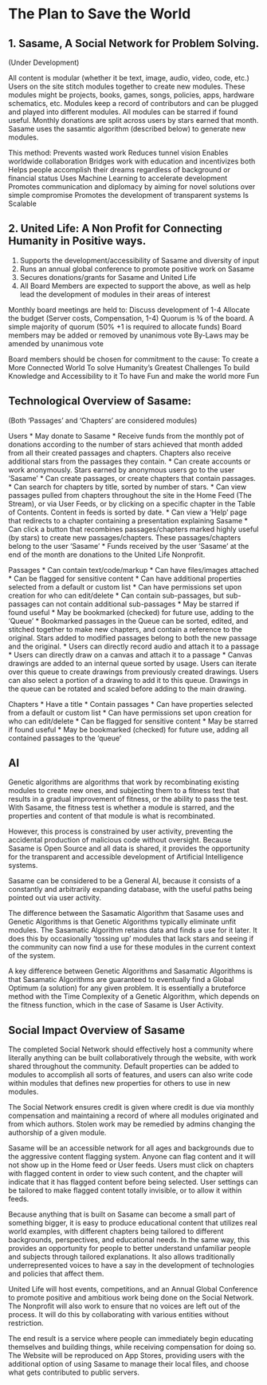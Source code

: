 # The Plan to Save the World

## 1. Sasame, A Social Network for Problem Solving.
(Under Development)

All content is modular (whether it be text, image, audio, video, code, etc.)
Users on the site stitch modules together to create new modules.
These modules might be projects, books, games, songs, policies, apps, hardware schematics, etc.
Modules keep a record of contributors and can be plugged and played into different modules.
All modules can be starred if found useful.
Monthly donations are split across users by stars earned that month.
Sasame uses the sasamtic algorithm (described below) to generate new modules.

This method:
Prevents wasted work
Reduces tunnel vision
Enables worldwide collaboration
Bridges work with education and incentivizes both
Helps people accomplish their dreams regardless of background or financial status
Uses Machine Learning to accelerate development
Promotes communication and diplomacy by aiming for novel solutions over simple compromise
Promotes the development of transparent systems
Is Scalable


## 2. United Life: A Non Profit for Connecting Humanity in Positive ways.

1) Supports the development/accessibility of Sasame and diversity of input 
2) Runs an annual global conference to promote positive work on Sasame
3) Secures donations/grants for Sasame and United Life
4) All Board Members are expected to support the above,
as well as help lead the development of modules in their areas of interest

Monthly board meetings are held to:
Discuss development of 1-4
Allocate the budget (Server costs, Compensation, 1-4)
Quorum is ¾ of the board.
A simple majority of quorum (50% +1 is required to allocate funds)
Board members may be added or removed by unanimous vote
By-Laws may be amended by unanimous vote

Board members should be chosen for commitment to the cause:
To create a More Connected World
To solve Humanity’s Greatest Challenges
To build Knowledge and Accessibility to it
To have Fun and make the world more Fun




## Technological Overview of Sasame:

(Both ‘Passages’ and ‘Chapters’ are considered modules)

Users
    * May donate to Sasame
    * Receive funds from the monthly pot of donations according to the number of stars achieved that month added from all their created passages and chapters. Chapters also receive additional stars from the passages they contain. 
    * Can create accounts or work anonymously. Stars earned by anonymous users go to the user ‘Sasame’
    * Can create passages, or create chapters that contain passages.
    * Can search for chapters by title, sorted by number of stars.
    * Can view passages pulled from chapters throughout the site in the Home Feed (The Stream), or via User Feeds, or by clicking on a specific chapter in the Table of Contents. Content in feeds is sorted by date.
    * Can view a ‘Help’ page that redirects to a chapter containing a presentation explaining Sasame
    * Can click a button that recombines passages/chapters marked highly useful (by stars) to create new passages/chapters. These passages/chapters belong to the user ‘Sasame’
    * Funds received by the user ‘Sasame’ at the end of the month are donations to the United Life Nonprofit.

Passages
    * Can contain text/code/markup
    * Can have files/images attached
    * Can be flagged for sensitive content
    * Can have additional properties selected from a default or custom list
    * Can have permissions set upon creation for who can edit/delete
    * Can contain sub-passages, but sub-passages can not contain additional sub-passages
    * May be starred if found useful
    * May be bookmarked (checked) for future use, adding to the ‘Queue’
    * Bookmarked passages in the Queue can be sorted, edited, and stitched together to make new chapters, and contain a reference to the original. Stars added to modified passages belong to both the new passage and the original.
    * Users can directly record audio and attach it to a passage
    * Users can directly draw on a canvas and attach it to a passage
    * Canvas drawings are added to an internal queue sorted by usage. Users can iterate over this queue to create drawings from previously created drawings. Users can also select a portion of a drawing to add it to this queue. Drawings in the queue can be rotated and scaled before adding to the main drawing.

Chapters
    * Have a title
    * Contain passages
    * Can have properties selected from a default or custom list
    * Can have permissions set upon creation for who can edit/delete
    * Can be flagged for sensitive content
    * May be starred if found useful
    * May be bookmarked (checked) for future use, adding all contained passages to the ‘queue’

## AI

Genetic algorithms are algorithms that work by recombinating existing modules to create new ones, and subjecting them to a fitness test that results in a gradual improvement of fitness, or the ability to pass the test. With Sasame, the fitness test is whether a module is starred, and the properties and content of that module is what is recombinated. 

However, this process is constrained by user activity, preventing the accidental production of malicious code without oversight. Because Sasame is Open Source and all data is shared, it provides the opportunity for the transparent and accessible development of Artificial Intelligence systems.

Sasame can be considered to be a General AI, because it consists of a constantly and arbitrarily expanding database, with the useful paths being pointed out via user activity.

The difference between the Sasamatic Algorithm that Sasame uses and Genetic Algorithms is that Genetic Algorithms typically eliminate unfit modules. The Sasamatic Algorithm retains data and finds a use for it later. It does this by occasionally ‘tossing up’ modules that lack stars and seeing if the community can now find a use for these modules in the current context of the system.

A key difference between Genetic Algorithms and Sasamatic Algorithms is that Sasamatic Algorithms are guaranteed to eventually find a Global Optimum (a solution) for any given problem. It is essentially a bruteforce method with the Time Complexity of a Genetic Algorithm, which depends on the fitness function, which in the case of Sasame is User Activity.



## Social Impact Overview of Sasame

The completed Social Network should effectively host a community where literally anything can be built collaboratively through the website, with work shared throughout the community. Default properties can be added to modules to accomplish all sorts of features, and users can also write code within modules that defines new properties for others to use in new modules.

The Social Network ensures credit is given where credit is due via monthly compensation and maintaining a record of where all modules originated and from which authors. Stolen work may be remedied by admins changing the authorship of a given module. 

Sasame will be an accessible network for all ages and backgrounds due to the aggressive content flagging system. Anyone can flag content and it will not show up in the Home feed or User feeds. Users must click on chapters with flagged content in order to view such content, and the chapter will indicate that it has flagged content before being selected. User settings can be tailored to make flagged content totally invisible, or to allow it within feeds.

Because anything that is built on Sasame can become a small part of something bigger, it is easy to produce educational content that utilizes real world examples, with different chapters being tailored to different backgrounds, perspectives, and educational needs. In the same way, this provides an opportunity for people to better understand unfamiliar people and subjects through tailored explanations. It also allows traditionally underrepresented voices to have a say in the development of technologies and policies that affect them.

United Life will host events, competitions, and an Annual Global Conference to promote positive and ambitious work being done on the Social Network. The Nonprofit will also work to ensure that no voices are left out of the process. It will do this by collaborating with various entities without restriction.

The end result is a service where people can immediately begin educating themselves and building things, while receiving compensation for doing so. The Website will be reproduced on App Stores, providing users with the additional option of using Sasame to manage their local files, and choose what gets contributed to public servers.

